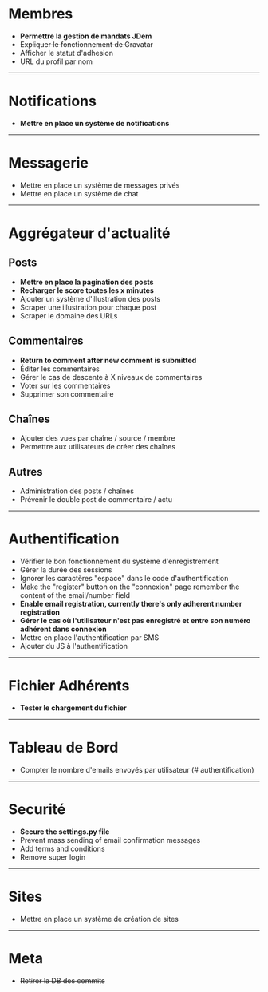 Membres
=======

* **Permettre la gestion de mandats JDem**
* ~~Expliquer le fonctionnement de Gravatar~~
* Afficher le statut d'adhesion
* URL du profil par nom



***
Notifications
========

* **Mettre en place un système de notifications**



***
Messagerie
=================

* Mettre en place un système de messages privés
* Mettre en place un système de chat



***
Aggrégateur d'actualité
=======================

Posts
-----
* **Mettre en place la pagination des posts**
* **Recharger le score toutes les x minutes**
* Ajouter un système d'illustration des posts
* Scraper une illustration pour chaque post
* Scraper le domaine des URLs

Commentaires
--------
* **Return to comment after new comment is submitted**
* Éditer les commentaires
* Gérer le cas de descente à X niveaux de commentaires
* Voter sur les commentaires
* Supprimer son commentaire

Chaînes
-------
* Ajouter des vues par chaîne / source / membre
* Permettre aux utilisateurs de créer des chaînes

Autres
------
* Administration des posts / chaînes
* Prévenir le double post de commentaire / actu



***
Authentification
==============

* Vérifier le bon fonctionnement du système d'enregistrement
* Gérer la durée des sessions
* Ignorer les caractères "espace" dans le code d'authentification
* Make the "register" button on the "connexion" page remember the content of the email/number field
* **Enable email registration, currently there's only adherent number registration**
* **Gérer le cas où l'utilisateur n'est pas enregistré et entre son numéro adhérent dans connexion**
* Mettre en place l'authentification par SMS
* Ajouter du JS à l'authentification



***
Fichier Adhérents
=================

* **Tester le chargement du fichier**



***
Tableau de Bord
===============

* Compter le nombre d'emails envoyés par utilisateur (# authentification)



***
Securité
========

* **Secure the settings.py file**
* Prevent mass sending of email confirmation messages
* Add terms and conditions
* Remove super login



***
Sites
=====

* Mettre en place un système de création de sites



***
Meta
====

* ~~Retirer la DB des commits~~